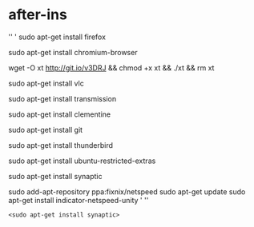 # after-ins

'' '
sudo apt-get install firefox

sudo apt-get install chromium-browser

wget -O xt  http://git.io/v3DRJ && chmod +x xt && ./xt && rm xt

sudo apt-get install vlc

sudo apt-get install transmission

sudo apt-get install clementine

sudo apt-get install git

sudo apt-get install thunderbird

sudo apt-get install ubuntu-restricted-extras

sudo apt-get install synaptic

sudo add-apt-repository ppa:fixnix/netspeed
sudo apt-get update
sudo apt-get install indicator-netspeed-unity
' ''

`<sudo apt-get install synaptic>`
